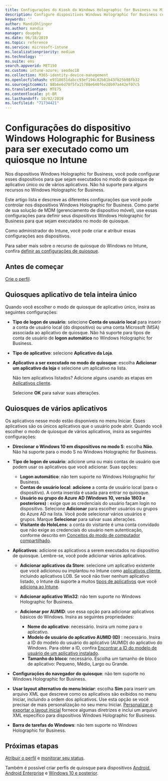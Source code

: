 ```yaml
---
title: Configurações do Kiosk do Windows Holographic for Business no Microsoft Intune – Azure | Microsoft Docs
description: Configure dispositivos Windows Holographic for Business como quiosques de aplicativo único e de vários aplicativos, personalize o menu Iniciar, adicione aplicativos, mostre a barra de tarefas e configure um navegador da Web no Intune.
keywords: ''
author: MandiOhlinger
ms.author: mandia
manager: dougeby
ms.date: 06/18/2019
ms.topic: reference
ms.service: microsoft-intune
ms.localizationpriority: medium
ms.technology: ''
ms.suite: ems
search.appverid: MET150
ms.custom: intune-azure; seodec18
ms.collection: M365-identity-device-management
ms.openlocfilehash: e9318651dabcc93ef194c82b81b43fb25b98fb32
ms.sourcegitcommit: 88b6e6d70f5fa15708e640f6e20b97a442ef07c5
ms.translationtype: MTE75
ms.contentlocale: pt-BR
ms.lasthandoff: 10/02/2019
ms.locfileid: "71734421"
---
```

# <a name="windows-holographic-for-business-device-settings-to-run-as-a-kiosk-in-intune"></a>Configurações do dispositivo Windows Holographic for Business para ser executado como um quiosque no Intune

Nos dispositivos Windows Holographic for Business, você pode configurar esses dispositivos para que sejam executados no modo de quiosque de aplicativo único ou de vários aplicativos. Não há suporte para alguns recursos no Windows Holographic for Business.

Este artigo lista e descreve as diferentes configurações que você pode controlar nos dispositivos Windows Holographic for Business. Como parte de sua solução de MDM (gerenciamento de dispositivo móvel), use essas configurações para definir seus dispositivos Windows Holographic for Business para que sejam executados no modo de quiosque.

Como administrador do Intune, você pode criar e atribuir essas configurações aos dispositivos.

Para saber mais sobre o recurso de quiosque do Windows no Intune, confira [definir as configurações de quiosque](kiosk-settings.md).

## <a name="before-you-begin"></a>Antes de começar

[Crie o perfil](kiosk-settings.md#create-the-profile).

## <a name="single-full-screen-app-kiosks"></a>Quiosques aplicativo de tela inteira único

Quando você escolher o modo de quiosque de aplicativo único, insira as seguintes configurações:

- **Tipo de logon de usuário**: selecione **Conta de usuário local** para inserir a conta de usuário local (do dispositivo) ou uma conta Microsoft (MSA) associada ao aplicativo de quiosque. Não há suporte para tipos de conta de usuário de **logon automático** no Windows Holographic for Business.

- **Tipo de aplicativo**: selecione **Aplicativo da Loja**.

- **Aplicativo a ser executado no modo de quiosque**: escolha **Adicionar um aplicativo da loja** e selecione um aplicativo na lista.

    Não tem aplicativos listados? Adicione alguns usando as etapas em [Aplicativos cliente](../apps/apps-add.md).

    Selecione **OK** para salvar suas alterações.

## <a name="multi-app-kiosks"></a>Quiosques de vários aplicativos

Os aplicativos nesse modo estão disponíveis no menu Iniciar. Esses aplicativos são os únicos aplicativos que o usuário pode abrir. Quando você escolher o modo de quiosque de vários aplicativos, insira as seguintes configurações:

- **Direcionar o Windows 10 em dispositivos no modo S**: escolha **Não**. Não há suporte para o modo S no Windows Holographic for Business.

- **Tipo de logon de usuário**: adicione uma ou mais contas de usuário que podem usar os aplicativos que você adicionar. Suas opções: 

  - **Logon automático**: não tem suporte no Windows Holographic for Business.
  - **Contas de usuário local**: **adicione** a conta de usuário local (para o dispositivo). A conta inserida é usada para entrar no quiosque.
  - **Usuário ou grupo do Azure AD (Windows 10, versão 1803 e posteriores)** : exige que as credenciais do usuário façam login no dispositivo. Selecione **Adicionar** para escolher usuários ou grupos do Azure AD na lista. Você pode selecionar vários usuários e grupos. Marque **Selecionar** para salvar suas alterações.
  - **Visitante do HoloLens**: a conta do visitante é uma conta convidado que não exige as credenciais do usuário nem autenticação, conforme descrito em [Conceitos do modo de computador compartilhado](https://docs.microsoft.com/windows/configuration/set-up-shared-or-guest-pc#shared-pc-mode-concepts).

- **Aplicativos**: adicione os aplicativos a serem executados no dispositivo de quiosque. Lembre-se, você pode adicionar vários aplicativos.

  - **Adicionar aplicativos da Store**: selecione um aplicativo existente que você adicionou ou implantou no Intune como [aplicativos cliente](../apps/apps-add.md), incluindo aplicativos LOB. Se você não tiver nenhum aplicativo listado, o Intune dá suporte a muitos [tipos de aplicativos](../apps/apps-add.md) que você [adiciona ao Intune](../apps/store-apps-windows.md).
  - **Adicionar aplicativo Win32**: não tem suporte no Windows Holographic for Business.
  - **Adicionar por AUMID**: use essa opção para adicionar aplicativos básicos do Windows. Insira as seguintes propriedades: 

    - **Nome do aplicativo**: necessário. Insira um nome para o aplicativo.
    - **Modelo de usuário do aplicativo AUMID (ID)** : necessário. Insira a ID do modelo do usuário do aplicativo (AUMID) do aplicativo do Windows. Para obter a ID, confira [Encontrar a ID do modelo de usuário de um aplicativo instalado](https://docs.microsoft.com/windows-hardware/customize/enterprise/find-the-application-user-model-id-of-an-installed-app).
    - **Tamanho do bloco**: necessário. Escolha um tamanho de bloco de aplicativo: Pequeno, Médio, Largo ou Grande.

- **Configurações do navegador do quiosque**: não tem suporte no Windows Holographic for Business.

- **Usar layout alternativo do menu Iniciar**: escolha **Sim** para inserir um arquivo XML que descreve como os aplicativos são exibidos no menu Iniciar, incluindo a ordem dos aplicativos. Use esta opção se você precisar de mais personalização no seu menu Iniciar. [Personalizar e exportar o layout inicial](https://docs.microsoft.com/hololens/hololens-kiosk#start-layout-for-hololens) fornece algumas diretrizes e inclui um arquivo XML específico para dispositivos Windows Holographic for Business.

- **Barra de tarefas do Windows**: não tem suporte no Windows Holographic for Business.

## <a name="next-steps"></a>Próximas etapas

[Atribuir o perfil](device-profile-assign.md) e [monitorar seu status](device-profile-monitor.md).

Também é possível criar perfis de quiosque para dispositivos [Android](device-restrictions-android.md#kiosk), [Android Enterprise](device-restrictions-android-for-work.md#dedicated-device-settings) e [Windows 10 e posterior](kiosk-settings-windows.md).
